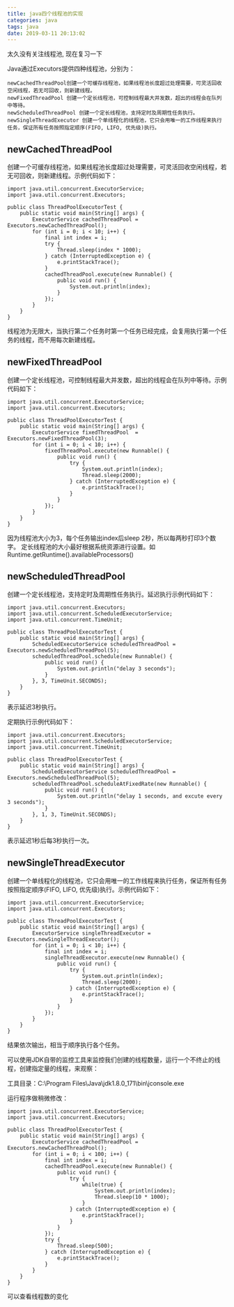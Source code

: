 ```yaml
---
title: java四个线程池的实现
categories: java
tags: java
date: 2019-03-11 20:13:02
---
```


太久没有关注线程池, 现在复习一下

Java通过Executors提供四种线程池，分别为：
```
newCachedThreadPool创建一个可缓存线程池，如果线程池长度超过处理需要，可灵活回收空闲线程，若无可回收，则新建线程。
newFixedThreadPool 创建一个定长线程池，可控制线程最大并发数，超出的线程会在队列中等待。
newScheduledThreadPool 创建一个定长线程池，支持定时及周期性任务执行。
newSingleThreadExecutor 创建一个单线程化的线程池，它只会用唯一的工作线程来执行任务，保证所有任务按照指定顺序(FIFO, LIFO, 优先级)执行。
```

newCachedThreadPool
------------------

创建一个可缓存线程池，如果线程池长度超过处理需要，可灵活回收空闲线程，若无可回收，则新建线程。示例代码如下：
``` 
import java.util.concurrent.ExecutorService;  
import java.util.concurrent.Executors;

public class ThreadPoolExecutorTest {  
    public static void main(String[] args) {  
        ExecutorService cachedThreadPool = Executors.newCachedThreadPool();  
        for (int i = 0; i < 10; i++) {  
            final int index = i;  
            try {  
                Thread.sleep(index * 1000);  
            } catch (InterruptedException e) {  
                e.printStackTrace();  
            }  
            cachedThreadPool.execute(new Runnable() {  
                public void run() {  
                    System.out.println(index);  
                }  
            });  
        }  
    }  
}
```
线程池为无限大，当执行第二个任务时第一个任务已经完成，会复用执行第一个任务的线程，而不用每次新建线程。

newFixedThreadPool
---------------

创建一个定长线程池，可控制线程最大并发数，超出的线程会在队列中等待。示例代码如下：
```
import java.util.concurrent.ExecutorService;  
import java.util.concurrent.Executors;

public class ThreadPoolExecutorTest {  
    public static void main(String[] args) {  
        ExecutorService fixedThreadPool  = Executors.newFixedThreadPool(3);  
        for (int i = 0; i < 10; i++) {  
            fixedThreadPool.execute(new Runnable() {  
                public void run() {  
                    try {  
                        System.out.println(index);  
                        Thread.sleep(2000);  
                    } catch (InterruptedException e) {  
                        e.printStackTrace();  
                    }  
                }  
            });  
        }  
    }  
}
```
因为线程池大小为3，每个任务输出index后sleep 2秒，所以每两秒打印3个数字。
定长线程池的大小最好根据系统资源进行设置。如Runtime.getRuntime().availableProcessors()

newScheduledThreadPool
--------------------

创建一个定长线程池，支持定时及周期性任务执行。延迟执行示例代码如下：
```
import java.util.concurrent.Executors;  
import java.util.concurrent.ScheduledExecutorService;  
import java.util.concurrent.TimeUnit;  

public class ThreadPoolExecutorTest {  
    public static void main(String[] args) {  
        ScheduledExecutorService scheduledThreadPool = Executors.newScheduledThreadPool(5);  
        scheduledThreadPool.schedule(new Runnable() {  
            public void run() {  
                System.out.println("delay 3 seconds");  
            }  
        }, 3, TimeUnit.SECONDS);  
    }  
}  
```
表示延迟3秒执行。

定期执行示例代码如下：
```
import java.util.concurrent.Executors;  
import java.util.concurrent.ScheduledExecutorService;  
import java.util.concurrent.TimeUnit;  

public class ThreadPoolExecutorTest {  
    public static void main(String[] args) {  
        ScheduledExecutorService scheduledThreadPool = Executors.newScheduledThreadPool(5);  
        scheduledThreadPool.scheduleAtFixedRate(new Runnable() {  
            public void run() {  
                System.out.println("delay 1 seconds, and excute every 3 seconds");  
            }  
        }, 1, 3, TimeUnit.SECONDS);  
    }  
}  
```
表示延迟1秒后每3秒执行一次。

newSingleThreadExecutor
----------------------
创建一个单线程化的线程池，它只会用唯一的工作线程来执行任务，保证所有任务按照指定顺序(FIFO, LIFO, 优先级)执行。示例代码如下：
```
import java.util.concurrent.ExecutorService;  
import java.util.concurrent.Executors;  

public class ThreadPoolExecutorTest {  
    public static void main(String[] args) {  
        ExecutorService singleThreadExecutor = Executors.newSingleThreadExecutor();
        for (int i = 0; i < 10; i++) {  
            final int index = i;  
            singleThreadExecutor.execute(new Runnable() {  
                public void run() {  
                    try {  
                        System.out.println(index);  
                        Thread.sleep(2000);  
                    } catch (InterruptedException e) {  
                        e.printStackTrace();  
                    }  
                }  
            });  
        }  
    }  
}  
```
结果依次输出，相当于顺序执行各个任务。


可以使用JDK自带的监控工具来监控我们创建的线程数量，运行一个不终止的线程，创建指定量的线程，来观察：

工具目录：C:\Program Files\Java\jdk1.8.0_171\bin\jconsole.exe

运行程序做稍微修改：
```
import java.util.concurrent.ExecutorService;  
import java.util.concurrent.Executors;  

public class ThreadPoolExecutorTest {  
    public static void main(String[] args) {  
        ExecutorService cachedThreadPool = Executors.newCachedThreadPool();  
        for (int i = 0; i < 100; i++) {  
            final int index = i;  
            cachedThreadPool.execute(new Runnable() {  
                public void run() {  
                    try {  
                        while(true) {  
                            System.out.println(index);  
                            Thread.sleep(10 * 1000);  
                        }  
                    } catch (InterruptedException e) {  
                        e.printStackTrace();  
                    }  
                }  
            });  
            try {  
                Thread.sleep(500);  
            } catch (InterruptedException e) {  
                e.printStackTrace();  
            }  
        }  
    }  
} 
```
可以查看线程数的变化
